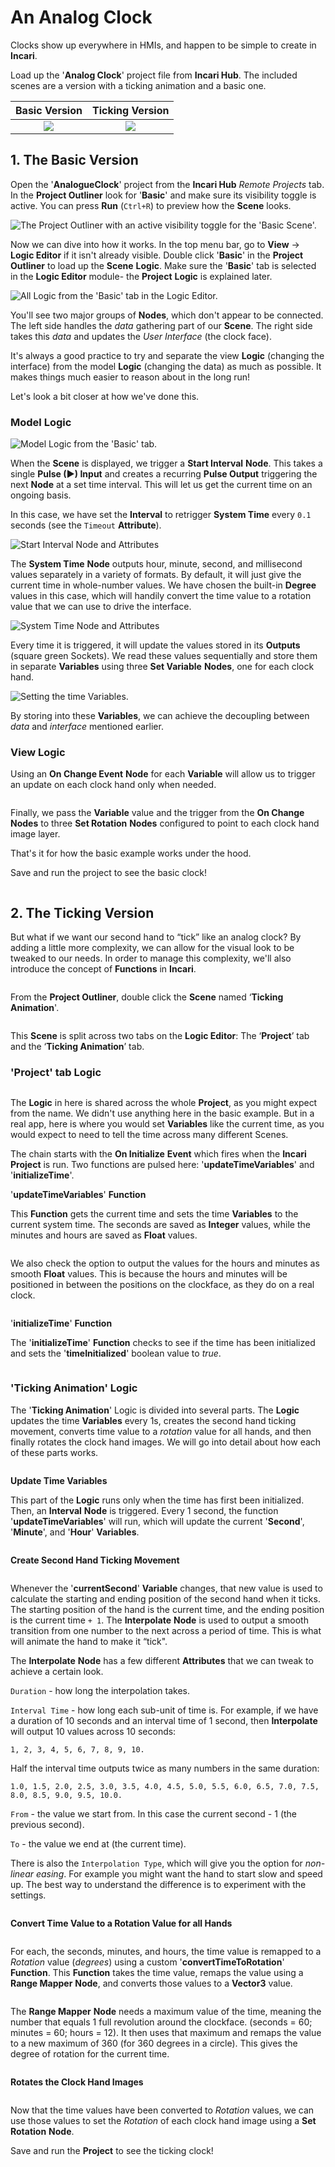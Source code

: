 # An Analog Clock

Clocks show up everywhere in HMIs, and happen to be simple to create in **Incari**.

Load up the '**Analog Clock**' project file from **Incari Hub**. The included scenes are a version with a ticking animation and a basic one.

Basic Version           |  Ticking Version
:-------------------------:|:-------------------------:
![](../.gitbook/assets/basicclock.gif)  |  ![](../.gitbook/assets/tickingclock.gif)

## 1. The Basic Version

Open the '**AnalogueClock**' project from the **Incari Hub** _Remote Projects_ tab. In the **Project Outliner** look for '**Basic**' and make sure its visibility toggle is active. You can press **Run** (`Ctrl+R`) to preview how the **Scene** looks.

![The **Project Outliner** with an active visibility toggle for the '**Basic Scene**'. ](../.gitbook/assets/clockoutliner.png)

Now we can dive into how it works. In the top menu bar, go to **View** -> **Logic Editor** if it isn't already visible. Double click '**Basic**' in the **Project Outliner** to load up the **Scene** **Logic**. Make sure the '**Basic**' tab is selected in the **Logic Editor** module- the **Project** **Logic** is explained later.

![All **Logic** from the '**Basic**' tab in the **Logic Editor**.](../.gitbook/assets/clockbasiclogic.png)

You'll see two major groups of **Nodes**, which don't appear to be connected. The left side handles the _data_ gathering part of our **Scene**. The right side takes this _data_ and updates the _User Interface_ (the clock face).

It's always a good practice to try and separate the view **Logic** (changing the interface) from the model **Logic** (changing the data) as much as possible. It makes things much easier to reason about in the long run!

Let's look a bit closer at how we've done this.

### Model Logic

![Model **Logic** from the 'Basic' tab.]()

When the **Scene** is displayed, we trigger a **Start Interval** **Node**. This takes a single **Pulse (►) Input** and creates a recurring **Pulse Output** triggering the next **Node** at a set time interval. This will let us get the current time on an ongoing basis.

In this case, we have set the **Interval** to retrigger **System Time** every `0.1` seconds (see the `Timeout` **Attribute**).

![Start Interval Node and Attributes]()

The **System Time** **Node** outputs hour, minute, second, and millisecond values separately in a variety of formats. By default, it will just give the current time in whole-number values. We have chosen the built-in **Degree** values in this case, which will handily convert the time value to a rotation value that we can use to drive the interface.

![System Time Node and Attributes]()

Every time it is triggered, it will update the values stored in its **Outputs** (square green Sockets). We read these values sequentially and store them in separate **Variables** using three **Set Variable** **Nodes**, one for each clock hand.

![Setting the time Variables.]()

By storing into these **Variables**, we can achieve the decoupling between _data_ and _interface_ mentioned earlier.

### View Logic

Using an **On Change Event** **Node** for each **Variable** will allow us to trigger an update on each clock hand only when needed. 

![]()

Finally, we pass the **Variable** value and the trigger from the **On Change** **Nodes** to three **Set Rotation** **Nodes** configured to point to each clock hand image layer.

That's it for how the basic example works under the hood.

Save and run the project to see the basic clock!

![]()

## 2. The Ticking Version

But what if we want our second hand to “tick” like an analog clock? By adding a little more complexity, we can allow for the visual look to be tweaked to our needs. In order to manage this complexity, we'll also introduce the concept of **Functions** in **Incari**.

![]()

From the **Project Outliner**, double click the **Scene** named ‘**Ticking Animation**'.

![]()

This **Scene** is split across two tabs on the **Logic Editor**: The ‘**Project**’ tab and the ‘**Ticking Animation**’ tab.

### 'Project' tab Logic

![]()

The **Logic** in here is shared across the whole **Project**, as you might expect from the name. We didn't use anything here in the basic example. But in a real app, here is where you would set **Variables** like the current time, as you would expect to need to tell the time across many different Scenes.

The chain starts with the **On Initialize** **Event** which fires when the **Incari** **Project** is run. Two functions are pulsed here: '**updateTimeVariables**' and '**initializeTime**'.

'**updateTimeVariables**' **Function**

This **Function** gets the current time and sets the time **Variables** to the current system time. The seconds are saved as **Integer** values, while the minutes and hours are saved as **Float** values.

![]()

We also check the option to output the values for the hours and minutes as smooth **Float** values. This is because the hours and minutes will be positioned in between the positions on the clockface, as they do on a real clock.

![]()

'**initializeTime**' **Function**

The '**initializeTime**' **Function** checks to see if the time has been initialized and sets the '**timeInitialized**' boolean value to _true_.  

![]()

### 'Ticking Animation' Logic

The '**Ticking Animation**' Logic is divided into several parts. The **Logic** updates the time **Variables** every 1s, creates the second hand ticking movement, converts time value to a _rotation_ value for all hands, and then finally rotates the clock hand images.  We will go into detail about how each of these parts works.  

![]()

**Update Time Variables**

This part of the **Logic** runs only when the time has first been initialized.  Then, an **Interval** **Node** is triggered.  Every 1 second, the function '**updateTimeVariables**' will run, which will update the current '**Second**', '**Minute**', and '**Hour**' **Variables**.

![]()

**Create Second Hand Ticking Movement**

![]()

Whenever the '**currentSecond**' **Variable** changes, that new value is used to calculate the starting and ending position of the second hand when it ticks.  The starting position of the hand is the current time, and the ending position is the current time `+ 1`. The **Interpolate** **Node** is used to output a smooth transition from one number to the next across a period of time.  This is what will animate the hand to make it “tick".

The **Interpolate** **Node** has a few different **Attributes** that we can tweak to achieve a certain look.

`Duration` - how long the interpolation takes.

`Interval Time` - how long each sub-unit of time is. For example, if we have a duration of 10 seconds and an interval time of 1 second, then **Interpolate** will output 10 values across 10 seconds:

`1, 2, 3, 4, 5, 6, 7, 8, 9, 10.`

Half the interval time outputs twice as many numbers in the same duration:

`1.0, 1.5, 2.0, 2.5, 3.0, 3.5, 4.0, 4.5, 5.0, 5.5, 6.0, 6.5, 7.0, 7.5, 8.0, 8.5, 9.0, 9.5, 10.0.`

`From` - the value we start from. In this case the current second - 1 (the previous second).

`To` - the value we end at (the current time).

There is also the `Interpolation Type`, which will give you the option for _non-linear easing_. For example you might want the hand to start slow and speed up. The best way to understand the difference is to experiment with the settings.

![]()

**Convert Time Value to a Rotation Value for all Hands**

![]()

For each, the seconds, minutes, and hours, the time value is remapped to a _Rotation_ value (_degrees_) using a custom '**convertTimeToRotation**' **Function**.  This **Function** takes the time value, remaps the value using a **Range Mapper** **Node**, and converts those values to a **Vector3** value.

![]()

The **Range Mapper** **Node** needs a maximum value of the time, meaning the number that equals 1 full revolution around the clockface.  (seconds = 60;  minutes = 60;  hours = 12).  It then uses that maximum and remaps the value to a new maximum of 360 (for 360 degrees in a circle).  This gives the degree of rotation for the current time.

![]()

**Rotates the Clock Hand Images**

![]()

Now that the time values have been converted to _Rotation_ values, we can use those values to set the _Rotation_ of each clock hand image using a **Set Rotation** **Node**.  

Save and run the **Project** to see the ticking clock!

![]()
